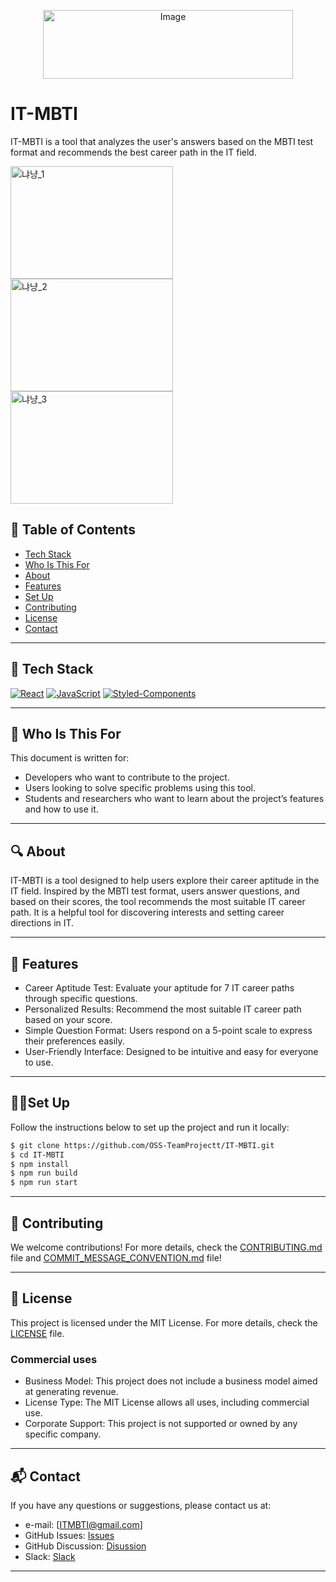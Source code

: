 <p align="center">
  <img src="https://github.com/user-attachments/assets/6948526c-5c9d-49d5-a0e9-67e135fb1bcf" alt="Image" width="400" height="110">
</p>

# IT-MBTI
IT-MBTI is a tool that analyzes the user's answers based on the MBTI test format and recommends the best career path in the IT field.

<img alt="냐냥_1" src="https://github.com/user-attachments/assets/901998ec-1026-453a-b2c6-ab25c598c2c6" width="260" height="180">
<img alt="냐냥_2" src="https://github.com/user-attachments/assets/5978e6f9-b7bf-43d2-b889-782ba65c2656" width="260" height="180">
<img alt="냐냥_3" src="https://github.com/user-attachments/assets/7755d28e-fcb3-446e-b297-684dd99d662f" width="260" height="180">



## 📖 Table of Contents
- [Tech Stack](#tech-stack)
- [Who Is This For](#who-is-this-for)
- [About](#about)
- [Features](#features)
- [Set Up](#set-up)
- [Contributing](#contributing)
- [License](#license)
- [Contact](#contact)

---

## 🔧 Tech Stack
[![React](https://img.shields.io/badge/React-61DAFB?style=for-the-badge&logo=react&logoColor=white)](https://reactjs.org/)
[![JavaScript](https://img.shields.io/badge/JavaScript-F7DF1E?style=for-the-badge&logo=javascript&logoColor=black)](https://developer.mozilla.org/en-US/docs/Web/JavaScript)
[![Styled-Components](https://img.shields.io/badge/Styled--Components-DB7093?style=for-the-badge&logo=styled-components&logoColor=white)](https://styled-components.com/)

---

## 🎯 Who Is This For
This document is written for:
- Developers who want to contribute to the project.
- Users looking to solve specific problems using this tool.
- Students and researchers who want to learn about the project’s features and how to use it.

---

## 🔍 About
IT-MBTI is a tool designed to help users explore their career aptitude in the IT field.
Inspired by the MBTI test format, users answer questions, and based on their scores, the tool recommends the most suitable IT career path.
It is a helpful tool for discovering interests and setting career directions in IT.

---

## 🚀 Features
- Career Aptitude Test: Evaluate your aptitude for 7 IT career paths through specific questions.
- Personalized Results: Recommend the most suitable IT career path based on your score.
- Simple Question Format: Users respond on a 5-point scale to express their preferences easily.
- User-Friendly Interface: Designed to be intuitive and easy for everyone to use.

---

## 🏃🏻Set Up

Follow the instructions below to set up the project and run it locally:

```sh
$ git clone https://github.com/OSS-TeamProjectt/IT-MBTI.git
$ cd IT-MBTI
$ npm install
$ npm run build
$ npm run start
```

---

## 🤝 Contributing
We welcome contributions!
For more details, check the [CONTRIBUTING.md](./CONTRIBUTING.md) file
and [COMMIT_MESSAGE_CONVENTION.md](./COMMIT_MESSAGE_CONVENTION.md) file!

---

## 📜 License
This project is licensed under the MIT License. 
For more details, check the [LICENSE](./LICENSE) file.

### Commercial uses
- Business Model: This project does not include a business model aimed at generating revenue.
- License Type: The MIT License allows all uses, including commercial use.
- Corporate Support: This project is not supported or owned by any specific company.

---

## 📬 Contact
If you have any questions or suggestions, please contact us at:
- e-mail: [ITMBTI@gmail.com]
- GitHub Issues: [Issues](https://github.com/OSS-TeamProjectt/IT-MBTI/issues)
- GitHub Discussion: [Disussion](https://github.com/OSS-TeamProjectt/IT-MBTI/discussions)
- Slack: [Slack](https://join.slack.com/t/itmbti/shared_invite/zt-2v18olu5y-Ukg4gNxEeWflyGDm0vhIEw)
---
